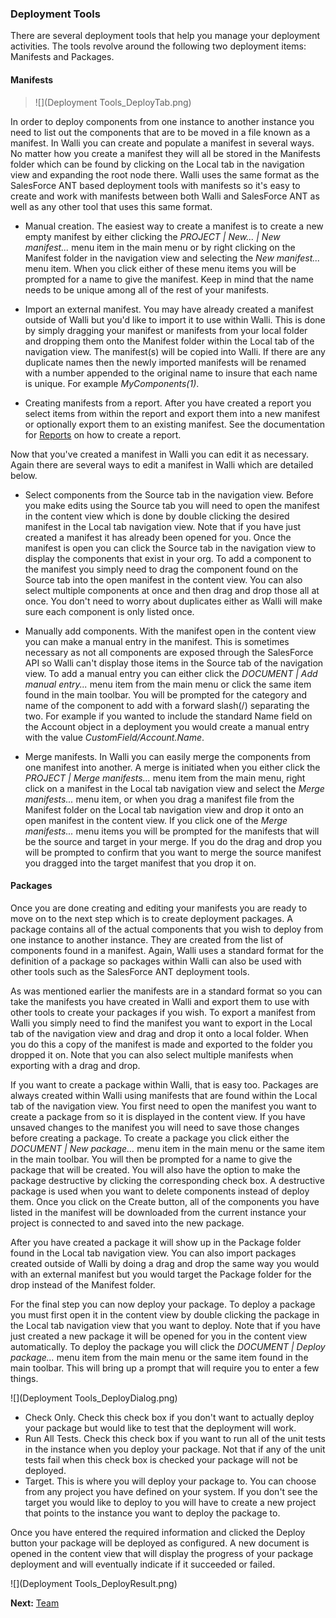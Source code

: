 ### Deployment Tools

There are several deployment tools that help you manage your deployment activities.  The tools revolve around the following two deployment items: Manifests and Packages.

#### Manifests

>![](Deployment Tools_DeployTab.png)

In order to deploy components from one instance to another instance you need to list out the components that are to be moved in a file known as a manifest.  In Walli you can create and populate a manifest in several ways.  No matter how you create a manifest they will all be stored in the Manifests folder which can be found by clicking on the Local tab in the navigation view and expanding the root node there.  Walli uses the same format as the SalesForce ANT based deployment tools with manifests so it's easy to create and work with manifests between both Walli and SalesForce ANT as well as any other tool that uses this same format. 

* Manual creation.  The easiest way to create a manifest is to create a new empty manifest by either clicking the _PROJECT | New... | New manifest..._ menu item in the main menu or by right clicking on the Manifest folder in the navigation view and selecting the _New manifest..._ menu item.  When you click either of these menu items you will be prompted for a name to give the manifest.  Keep in mind that the name needs to be unique among all of the rest of your manifests.

* Import an external manifest.  You may have already created a manifest outside of Walli but you'd like to import it to use within Walli.  This is done by simply dragging your manifest or manifests from your local folder and dropping them onto the Manifest folder within the Local tab of the navigation view.  The manifest(s) will be copied into Walli.  If there are any duplicate names then the newly imported manifests will be renamed with a number appended to the original name to insure that each name is unique.  For example _MyComponents(1)_.

* Creating manifests from a report.  After you have created a report you select items from within the report and export them into a new manifest or optionally export them to an existing manifest.  See the documentation for [Reports](Reports) on how to create a report.

Now that you've created a manifest in Walli you can edit it as necessary.  Again there are several ways to edit a manifest in Walli which are detailed below.

* Select components from the Source tab in the navigation view.  Before you make edits using the Source tab you will need to open the manifest in the content view which is done by double clicking the desired manifest in the Local tab navigation view.  Note that if you have just created a manifest it has already been opened for you.  Once the manifest is open you can click the Source tab in the navigation view to display the components that exist in your org.  To add a component to the manifest you simply need to drag the component found on the Source tab into the open manifest in the content view.  You can also select multiple components at once and then drag and drop those all at once.  You don't need to worry about duplicates either as Walli will make sure each component is only listed once.

* Manually add components.  With the manifest open in the content view you can make a manual entry in the manifest. This is sometimes necessary as not all components are exposed through the SalesForce API so Walli can't display those items in the Source tab of the navigation view.  To add a manual entry you can either click the _DOCUMENT | Add manual entry..._ menu item from the main menu or click the same item found in the main toolbar.  You will be prompted for the category and name of the component to add with a forward slash(/) separating the two.  For example if you wanted to include the standard Name field on the Account object in a deployment you would create a manual entry with the value _CustomField/Account.Name_.  

* Merge manifests.  In Walli you can easily merge the components from one manifest into another.  A merge is initiated when you either click the _PROJECT | Merge manifests..._ menu item from the main menu, right click on a manifest in the Local tab navigation view and select the _Merge manifests..._ menu item, or when you drag a manifest file from the Manifest folder on the Local tab navigation view and drop it onto an open manifest in the content view.  If you click one of the _Merge manifests..._ menu items you will be prompted for the manifests that will be the source and target in your merge.  If you do the drag and drop you will be prompted to confirm that you want to merge the source manifest you dragged into the target manifest that you drop it on.

#### Packages

Once you are done creating and editing your manifests you are ready to move on to the next step which is to create deployment packages.  A package contains all of the actual components that you wish to deploy from one instance to another instance.  They are created from the list of components found in a manifest.  Again, Walli uses a standard format for the definition of a package so packages within Walli can also be used with other tools such as the SalesForce ANT deployment tools.

As was mentioned earlier the manifests are in a standard format so you can take the manifests you have created in Walli and export them to use with other tools to create your packages if you wish.  To export a manifest from Walli you simply need to find the manifest you want to export in the Local tab of the navigation view and drag and drop it onto a local folder.  When you do this a copy of the manifest is made and exported to the folder you dropped it on.  Note that you can also select multiple manifests when exporting with a drag and drop.

If you want to create a package within Walli, that is easy too.  Packages are always created within Walli using manifests that are found within the Local tab of the navigation view.  You first need to open the manifest you want to create a package from so it is displayed in the content view.  If you have unsaved changes to the manifest you will need to save those changes before creating a package.  To create a package you click either the _DOCUMENT | New package..._ menu item in the main menu or the same item in the main toolbar.  You will then be prompted for a name to give the package that will be created.  You will also have the option to make the package destructive by clicking the corresponding check box.  A destructive package is used when you want to delete components instead of deploy them.  Once you click on the Create button, all of the components you have listed in the manifest will be downloaded from the current instance your project is connected to and saved into the new package.

After you have created a package it will show up in the Package folder found in the Local tab navigation view.  You can also import packages created outside of Walli by doing a drag and drop the same way you would with an external manifest but you would target the Package folder for the drop instead of the Manifest folder.

For the final step you can now deploy your package.  To deploy a package you must first open it in the content view by double clicking the package in the Local tab navigation view that you want to deploy.  Note that if you have just created a new package it will be opened for you in the content view automatically.  To deploy the package you will click the _DOCUMENT | Deploy package..._ menu item from the main menu or the same item found in the main toolbar.  This will bring up a prompt that will require you to enter a few things.

![](Deployment Tools_DeployDialog.png)

* Check Only.  Check this check box if you don't want to actually deploy your package but would like to test that the deployment will work.
* Run All Tests.  Check this check box if you want to run all of the unit tests in the instance when you deploy your package.  Not that if any of the unit tests fail when this check box is checked your package will not be deployed.
* Target.  This is where you will deploy your package to.  You can choose from any project you have defined on your system.  If you don't see the target you would like to deploy to you will have to create a new project that points to the instance you want to deploy the package to.

Once you have entered the required information and clicked the Deploy button your package will be deployed as configured.  A new document is opened in the content view that will display the progress of your package deployment and will eventually indicate if it succeeded or failed.

![](Deployment Tools_DeployResult.png)

**Next:** [Team](Team)
 
 

